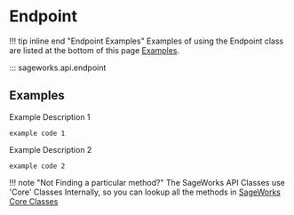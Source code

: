# Endpoint

!!! tip inline end "Endpoint Examples"
    Examples of using the Endpoint class are listed at the bottom of this page [Examples](#examples).
    
::: sageworks.api.endpoint


## Examples
Example Description 1

```
example code 1
```

Example Description 2

```
example code 2
```

!!! note "Not Finding a particular method?"
    The SageWorks API Classes use 'Core' Classes Internally, so you can lookup all the methods in
[SageWorks Core Classes](../core_classes/overview.md)